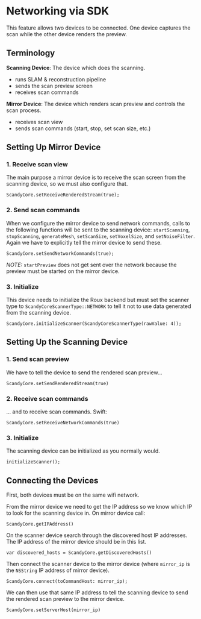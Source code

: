 # Networking via SDK

This feature allows two devices to be connected. One device captures the scan while the other device renders the preview.

## Terminology

**Scanning Device**: The device which does the scanning.
- runs SLAM & reconstruction pipeline
- sends the scan preview screen
- receives scan commands

**Mirror Device**: The device which renders scan preview and controls the scan process.
- receives scan view
- sends scan commands (start, stop, set scan size, etc.)

## Setting Up Mirror Device


### 1. Receive scan view
The main purpose a mirror device is to receive the scan screen from the scanning device, so we must also configure that.

```
ScandyCore.setReceiveRenderedStream(true);
```

### 2. Send scan commands
 When we configure the mirror device to send network commands, calls to the following functions will be sent to the scanning device: `startScanning`, `stopScanning`, `generateMesh`, `setScanSize`, `setVoxelSize`, and `setNoiseFilter`. Again we have to explicitly tell the mirror device to send these.


```
ScandyCore.setSendNetworkCommands(true);
```

_NOTE:_ `startPreview` does not get sent over the network because the preview must be started on the mirror device.

### 3. Initialize
This device needs to initialize the Roux backend but must set the scanner type to `ScandyCoreScannerType::NETWORK` to tell it not to use data generated from the scanning device.


```
ScandyCore.initializeScanner(ScandyCoreScannerType(rawValue: 4));
```

## Setting Up the Scanning Device

### 1. Send scan preview
We have to tell the device to send the rendered scan preview...


```
ScandyCore.setSendRenderedStream(true)
```

### 2. Receive scan commands
 ... and to receive scan commands.
Swift:

```
ScandyCore.setReceiveNetworkCommands(true)
```

### 3. Initialize
The scanning device can be initialized as you normally would.


```
initializeScanner();
```

## Connecting the Devices

First, both devices must be on the same wifi network.

From the mirror device we need to get the IP address so we know which IP to look for the scanning device in. On mirror device call:

```
ScandyCore.getIPAddress()
```

On the scanner device search through the discovered host IP addresses. The IP address of the mirror device should be in this list.


```
var discovered_hosts = ScandyCore.getDiscoveredHosts()
```

Then connect the scanner device to the mirror device (where `mirror_ip` is the `NSString` IP address of mirror device).


```
ScandyCore.connect(toCommandHost: mirror_ip);
```


We can then use that same IP address to tell the scanning device to send the rendered scan preview to the mirror device.


```
ScandyCore.setServerHost(mirror_ip)
```
